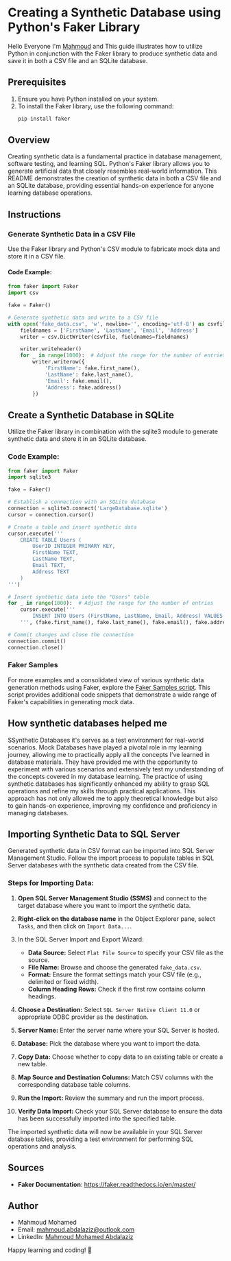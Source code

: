 # Creating a Synthetic Database using Python's Faker Library

Hello Everyone I'm [Mahmoud](https://www.linkedin.com/in/mahmoud-mohamed-abd/) and This guide illustrates how to utilize Python in conjunction with the Faker library to produce synthetic data and save it in both a CSV file and an SQLite database.

## Prerequisites
1. Ensure you have Python installed on your system.
2. To install the Faker library, use the following command:
    ```sh
    pip install faker
    ```

## Overview

Creating synthetic data is a fundamental practice in database management, software testing, and learning SQL. Python's Faker library allows you to generate artificial data that closely resembles real-world information. This README demonstrates the creation of synthetic data in both a CSV file and an SQLite database, providing essential hands-on experience for anyone learning database operations.

## Instructions

### Generate Synthetic Data in a CSV File

Use the Faker library and Python's CSV module to fabricate mock data and store it in a CSV file.

#### Code Example:

```python
from faker import Faker
import csv

fake = Faker()

# Generate synthetic data and write to a CSV file
with open('fake_data.csv', 'w', newline='', encoding='utf-8') as csvfile:
    fieldnames = ['FirstName', 'LastName', 'Email', 'Address']
    writer = csv.DictWriter(csvfile, fieldnames=fieldnames)

    writer.writeheader()
    for _ in range(1000):  # Adjust the range for the number of entries
        writer.writerow({
            'FirstName': fake.first_name(),
            'LastName': fake.last_name(),
            'Email': fake.email(),
            'Address': fake.address()
        })
```

## Create a Synthetic Database in SQLite
Utilize the Faker library in combination with the sqlite3 module to generate synthetic data and store it in an SQLite database.

### Code Example:

```python
from faker import Faker
import sqlite3

fake = Faker()

# Establish a connection with an SQLite database
connection = sqlite3.connect('LargeDatabase.sqlite')
cursor = connection.cursor()

# Create a table and insert synthetic data
cursor.execute('''
    CREATE TABLE Users (
        UserID INTEGER PRIMARY KEY,
        FirstName TEXT,
        LastName TEXT,
        Email TEXT,
        Address TEXT
    )
''')

# Insert synthetic data into the "Users" table
for _ in range(1000):  # Adjust the range for the number of entries
    cursor.execute('''
        INSERT INTO Users (FirstName, LastName, Email, Address) VALUES (?, ?, ?, ?)
    ''', (fake.first_name(), fake.last_name(), fake.email(), fake.address()))

# Commit changes and close the connection
connection.commit()
connection.close()
```

### Faker Samples
For more examples and a consolidated view of various synthetic data generation methods using Faker, explore the [Faker Samples script](faker_data_samples.py). This script provides additional code snippets that demonstrate a wide range of Faker's capabilities in generating mock data.

## How synthetic databases helped me

SSynthetic Databases it's serves as a test environment for real-world scenarios.
Mock Databases have played a pivotal role in my learning journey, allowing me to practically apply all the concepts I've learned in database materials. They have provided me with the opportunity to experiment with various scenarios and extensively test my understanding of the concepts covered in my database learning. The practice of using synthetic databases has significantly enhanced my ability to grasp SQL operations and refine my skills through practical applications. This approach has not only allowed me to apply theoretical knowledge but also to gain hands-on experience, improving my confidence and proficiency in managing databases.

## Importing Synthetic Data to SQL Server

Generated synthetic data in CSV format can be imported into SQL Server Management Studio. Follow the import process to populate tables in SQL Server databases with the synthetic data created from the CSV file.

### Steps for Importing Data:

1. **Open SQL Server Management Studio (SSMS)** and connect to the target database where you want to import the synthetic data.

2. **Right-click on the database name** in the Object Explorer pane, select `Tasks`, and then click on `Import Data...`.

3. In the SQL Server Import and Export Wizard:

    - **Data Source:** Select `Flat File Source` to specify your CSV file as the source.
    - **File Name:** Browse and choose the generated `fake_data.csv`.
    - **Format:** Ensure the format settings match your CSV file (e.g., delimited or fixed width).
    - **Column Heading Rows:** Check if the first row contains column headings.

4. **Choose a Destination:** Select `SQL Server Native Client 11.0` or appropriate ODBC provider as the destination.

5. **Server Name:** Enter the server name where your SQL Server is hosted.

6. **Database:** Pick the database where you want to import the data.

7. **Copy Data:** Choose whether to copy data to an existing table or create a new table.

8. **Map Source and Destination Columns:** Match CSV columns with the corresponding database table columns.

9. **Run the Import:** Review the summary and run the import process.

10. **Verify Data Import:** Check your SQL Server database to ensure the data has been successfully imported into the specified table.

The imported synthetic data will now be available in your SQL Server database tables, providing a test environment for performing SQL operations and analysis.

## Sources
- **Faker Documentation**: https://faker.readthedocs.io/en/master/

## Author

- Mahmoud Mohamed
- Email: mahmoud.abdalaziz@outlook.com
- LinkedIn: [Mahmoud Mohamed Abdalaziz](https://www.linkedin.com/in/mahmoud-mohamed-abd/)

Happy learning and coding! 🚀
